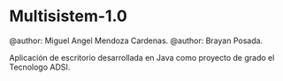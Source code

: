 # Multisistem-1.0
@author: Miguel Angel Mendoza Cardenas. 
@author: Brayan Posada.

Aplicación de escritorio desarrollada en Java como proyecto de grado el Tecnologo ADSI. 
